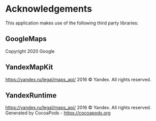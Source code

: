 # Acknowledgements
This application makes use of the following third party libraries:

## GoogleMaps

Copyright 2020 Google

## YandexMapKit

https://yandex.ru/legal/maps_api/ 2016 © Yandex. All rights reserved.

## YandexRuntime

https://yandex.ru/legal/maps_api/ 2016 © Yandex. All rights reserved.
Generated by CocoaPods - https://cocoapods.org
